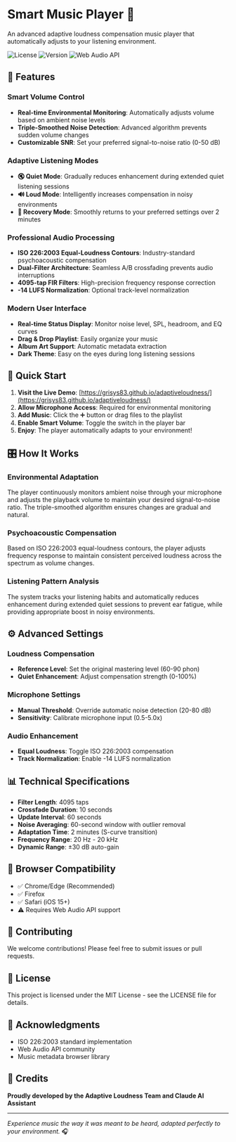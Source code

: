 # Smart Music Player 🎵

An advanced adaptive loudness compensation music player that automatically adjusts to your listening environment.

![License](https://img.shields.io/badge/license-MIT-blue.svg)
![Version](https://img.shields.io/badge/version-4.0-green.svg)
![Web Audio API](https://img.shields.io/badge/Web%20Audio%20API-supported-orange.svg)

## 🌟 Features

### Smart Volume Control
- **Real-time Environmental Monitoring**: Automatically adjusts volume based on ambient noise levels
- **Triple-Smoothed Noise Detection**: Advanced algorithm prevents sudden volume changes
- **Customizable SNR**: Set your preferred signal-to-noise ratio (0-50 dB)

### Adaptive Listening Modes
- **🔇 Quiet Mode**: Gradually reduces enhancement during extended quiet listening sessions
- **🔊 Loud Mode**: Intelligently increases compensation in noisy environments
- **🔄 Recovery Mode**: Smoothly returns to your preferred settings over 2 minutes

### Professional Audio Processing
- **ISO 226:2003 Equal-Loudness Contours**: Industry-standard psychoacoustic compensation
- **Dual-Filter Architecture**: Seamless A/B crossfading prevents audio interruptions
- **4095-tap FIR Filters**: High-precision frequency response correction
- **-14 LUFS Normalization**: Optional track-level normalization

### Modern User Interface
- **Real-time Status Display**: Monitor noise level, SPL, headroom, and EQ curves
- **Drag & Drop Playlist**: Easily organize your music
- **Album Art Support**: Automatic metadata extraction
- **Dark Theme**: Easy on the eyes during long listening sessions

## 🚀 Quick Start

1. **Visit the Live Demo**: [https://grisys83.github.io/adaptiveloudness/](https://grisys83.github.io/adaptiveloudness/)
2. **Allow Microphone Access**: Required for environmental monitoring
3. **Add Music**: Click the ➕ button or drag files to the playlist
4. **Enable Smart Volume**: Toggle the switch in the player bar
5. **Enjoy**: The player automatically adapts to your environment!

## 🎛️ How It Works

### Environmental Adaptation
The player continuously monitors ambient noise through your microphone and adjusts the playback volume to maintain your desired signal-to-noise ratio. The triple-smoothed algorithm ensures changes are gradual and natural.

### Psychoacoustic Compensation
Based on ISO 226:2003 equal-loudness contours, the player adjusts frequency response to maintain consistent perceived loudness across the spectrum as volume changes.

### Listening Pattern Analysis
The system tracks your listening habits and automatically reduces enhancement during extended quiet sessions to prevent ear fatigue, while providing appropriate boost in noisy environments.

## ⚙️ Advanced Settings

### Loudness Compensation
- **Reference Level**: Set the original mastering level (60-90 phon)
- **Quiet Enhancement**: Adjust compensation strength (0-100%)

### Microphone Settings
- **Manual Threshold**: Override automatic noise detection (20-80 dB)
- **Sensitivity**: Calibrate microphone input (0.5-5.0x)

### Audio Enhancement
- **Equal Loudness**: Toggle ISO 226:2003 compensation
- **Track Normalization**: Enable -14 LUFS normalization

## 📊 Technical Specifications

- **Filter Length**: 4095 taps
- **Crossfade Duration**: 10 seconds
- **Update Interval**: 60 seconds
- **Noise Averaging**: 60-second window with outlier removal
- **Adaptation Time**: 2 minutes (S-curve transition)
- **Frequency Range**: 20 Hz - 20 kHz
- **Dynamic Range**: ±30 dB auto-gain

## 🔧 Browser Compatibility

- ✅ Chrome/Edge (Recommended)
- ✅ Firefox
- ✅ Safari (iOS 15+)
- ⚠️ Requires Web Audio API support

## 🤝 Contributing

We welcome contributions! Please feel free to submit issues or pull requests.

## 📄 License

This project is licensed under the MIT License - see the LICENSE file for details.

## 🙏 Acknowledgments

- ISO 226:2003 standard implementation
- Web Audio API community
- Music metadata browser library

## 👥 Credits

**Proudly developed by the Adaptive Loudness Team and Claude AI Assistant**

---

*Experience music the way it was meant to be heard, adapted perfectly to your environment.* 🎧